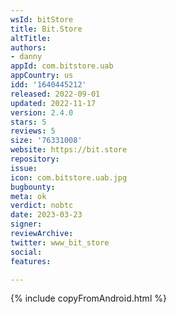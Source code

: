 ```yaml
---
wsId: bitStore
title: Bit.Store
altTitle: 
authors:
- danny
appId: com.bitstore.uab
appCountry: us
idd: '1640445212'
released: 2022-09-01
updated: 2022-11-17
version: 2.4.0
stars: 5
reviews: 5
size: '76331008'
website: https://bit.store
repository: 
issue: 
icon: com.bitstore.uab.jpg
bugbounty: 
meta: ok
verdict: nobtc
date: 2023-03-23
signer: 
reviewArchive: 
twitter: www_bit_store
social: 
features: 

---
```


{% include copyFromAndroid.html %}
